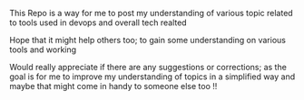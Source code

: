 This Repo is a way for me to post my understanding of various topic related to tools used in devops and overall tech realted

Hope that it might help others too; to gain some understanding on various tools and working

Would really appreciate if there are any suggestions or corrections; 
as the goal is for me to improve my understanding of topics in a simplified way and maybe that might come in handy to someone else too !!
